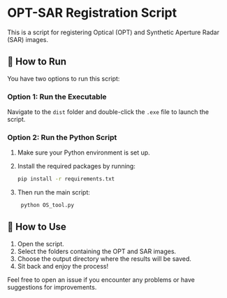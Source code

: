 # OPT-SAR Registration Script

This is a script for registering Optical (OPT) and Synthetic Aperture Radar (SAR) images.

## 🚀 How to Run

You have two options to run this script:

### Option 1: Run the Executable

Navigate to the `dist` folder and double-click the `.exe` file to launch the script.

### Option 2: Run the Python Script

1. Make sure your Python environment is set up.
2. Install the required packages by running:

   ```bash
   pip install -r requirements.txt
3. Then run the main script:

   ```bash
    python OS_tool.py
## 🚀 How to Use

1. Open the script.
2. Select the folders containing the OPT and SAR images.
3. Choose the output directory where the results will be saved.
4. Sit back and enjoy the process!

Feel free to open an issue if you encounter any problems or have suggestions for improvements.
